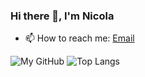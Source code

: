 ### Hi there 👋, I'm Nicola

<!--
**NicoMincuzzi/NicoMincuzzi** is a ✨ _special_ ✨ repository because its `README.md` (this file) appears on your GitHub profile.

Here are some ideas to get you started:

- 🔭 I’m currently working on ...
- 🌱 I’m currently learning ...
- 👯 I’m looking to collaborate on ...
- 🤔 I’m looking for help with ...
- 💬 Ask me about ...
- 📫 How to reach me: ...
- 😄 Pronouns: ...
- ⚡ Fun fact: ...
-->
- 📫 How to reach me: [Email](nicolamincuzzi88@gmail.com)


![My GitHub](https://github-readme-stats.vercel.app/api?username=NicoMincuzzi&count_private=true&show_icons=true&theme=dark&include_all_commits=true&hide_title=true) ![Top Langs](https://github-readme-stats.vercel.app/api/top-langs/?username=NicoMincuzzi&layout=compact&theme=dark)
